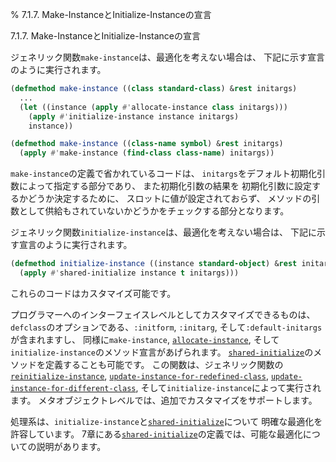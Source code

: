 % 7.1.7. Make-InstanceとInitialize-Instanceの宣言

7.1.7. Make-InstanceとInitialize-Instanceの宣言


ジェネリック関数`make-instance`は、最適化を考えない場合は、
下記に示す宣言のように実行されます。

```lisp
(defmethod make-instance ((class standard-class) &rest initargs)
  ...
  (let ((instance (apply #'allocate-instance class initargs)))
    (apply #'initialize-instance instance initargs)
    instance))

(defmethod make-instance ((class-name symbol) &rest initargs)
  (apply #'make-instance (find-class class-name) initargs))
```

`make-instance`の定義で省かれているコードは、
`initargs`をデフォルト初期化引数によって指定する部分であり、
また初期化引数の結果を
初期化引数に設定するかどうか決定するために、
スロットに値が設定されておらず、
メソッドの引数として供給もされていないかどうかをチェックする部分となります。

ジェネリック関数`initialize-instance`は、最適化を考えない場合は、
下記に示す宣言のように実行されます。

```lisp
(defmethod initialize-instance ((instance standard-object) &rest initargs)
  (apply #'shared-initialize instance t initargs)))
```

これらのコードはカスタマイズ可能です。

プログラマーへのインターフェイスレベルとしてカスタマイズできるものは、
`defclass`のオプションである、`:initform`, `:initarg`, 
そして`:default-initargs`が含まれますし、
同様に`make-instance`, [`allocate-instance`](7.7.allocate-instance.html),
そして`initialize-instance`のメソッド宣言があげられます。
[`shared-initialize`](7.7.shared-initialize.html)のメソッドを定義することも可能です。
この関数は、ジェネリック関数の[`reinitialize-instance`](7.7.reinitialize-instance.html),
[`update-instance-for-redefined-class`](7.7.update-instance-for-redefined-class.html), 
[`update-instance-for-different-class`](7.7.update-instance-for-different-class.html),
そして`initialize-instance`によって実行されます。
メタオブジェクトレベルでは、追加でカスタマイズをサポートします。

処理系は、`initialize-instance`と[`shared-initialize`](7.7.shared-initialize.html)について
明確な最適化を許容しています。
7章にある[`shared-initialize`](7.7.shared-initialize.html)の定義では、可能な最適化についての説明があります。

